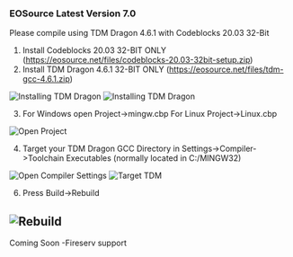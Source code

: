 ### EOSource Latest Version 7.0

Please compile using TDM Dragon 4.6.1 with Codeblocks 20.03 32-Bit

1. Install Codeblocks 20.03 32-BIT ONLY
(https://eosource.net/files/codeblocks-20.03-32bit-setup.zip)
2. Install TDM Dragon 4.6.1 32-BIT ONLY
(https://eosource.net/files/tdm-gcc-4.6.1.zip)

![Installing TDM Dragon](https://eosource.net/files/tdm-setup.png)
![Installing TDM Dragon](https://eosource.net/files/tdm-setup-2.png)

3. For Windows open Project->mingw.cbp For Linux Project->Linux.cbp

![Open Project](https://eosource.net/files/project-file.png)

4. Target your TDM Dragon GCC Directory in Settings->Compiler->Toolchain Executables (normally located in C:/MINGW32)

![Open Compiler Settings](https://eosource.net/files/compiler-settings.png)
![Target TDM](https://eosource.net/files/target-tdm.png)


6. Press Build->Rebuild

![Rebuild](https://eosource.net/files/rebuild.png)
---
Coming Soon
-Fireserv support
